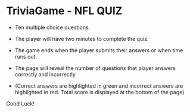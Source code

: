 # TriviaGame - NFL QUIZ
* Ten multiple choice questions.

* The player will have two minutes to complete the quiz.

* The game ends when the player submits their answers or when time runs out.

* The page will reveal the number of questions that player answers correctly and incorrectly.

* (Correct answers are highlighted in green and incorrect answers are highlighted in red. Total score is displayed at the bottom of the page)

Good Luck!
